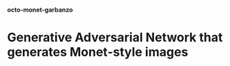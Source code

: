 #### **octo-monet-garbanzo**

# **Generative Adversarial Network that generates Monet-style images**
